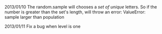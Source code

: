 2013/01/10
The random.sample will chooses a *set of unique* letters.
So if the number is greater than the set's length, will throw an error:
ValueError: sample larger than population

2013/01/11
Fix a bug when level is one

